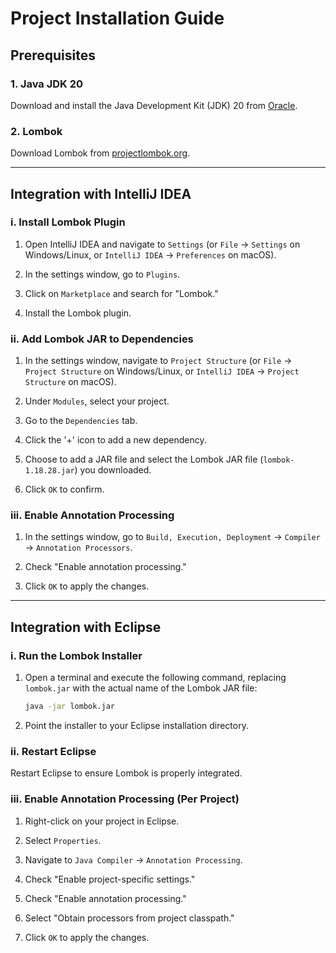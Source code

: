 # Project Installation Guide

## Prerequisites

### 1. Java JDK 20

Download and install the Java Development Kit (JDK) 20 from [Oracle](https://www.oracle.com/java/technologies/javase/jdk20-archive-downloads.html).

### 2. Lombok

Download Lombok from [projectlombok.org](https://projectlombok.org/download).

---

## Integration with IntelliJ IDEA

### i. Install Lombok Plugin

1. Open IntelliJ IDEA and navigate to `Settings` (or `File` -> `Settings` on Windows/Linux, or `IntelliJ IDEA` -> `Preferences` on macOS).

2. In the settings window, go to `Plugins`.

3. Click on `Marketplace` and search for "Lombok."

4. Install the Lombok plugin.

### ii. Add Lombok JAR to Dependencies

1. In the settings window, navigate to `Project Structure` (or `File` -> `Project Structure` on Windows/Linux, or `IntelliJ IDEA` -> `Project Structure` on macOS).

2. Under `Modules`, select your project.

3. Go to the `Dependencies` tab.

4. Click the '+' icon to add a new dependency.

5. Choose to add a JAR file and select the Lombok JAR file (`lombok-1.18.28.jar`) you downloaded.

6. Click `OK` to confirm.

### iii. Enable Annotation Processing

1. In the settings window, go to `Build, Execution, Deployment` -> `Compiler` -> `Annotation Processors`.

2. Check "Enable annotation processing."

3. Click `OK` to apply the changes.

---

## Integration with Eclipse

### i. Run the Lombok Installer

1. Open a terminal and execute the following command, replacing `lombok.jar` with the actual name of the Lombok JAR file:

    ```bash
    java -jar lombok.jar
    ```

2. Point the installer to your Eclipse installation directory.

### ii. Restart Eclipse

Restart Eclipse to ensure Lombok is properly integrated.

### iii. Enable Annotation Processing (Per Project)

1. Right-click on your project in Eclipse.

2. Select `Properties`.

3. Navigate to `Java Compiler` -> `Annotation Processing`.

4. Check "Enable project-specific settings."

5. Check "Enable annotation processing."

6. Select "Obtain processors from project classpath."

7. Click `OK` to apply the changes.

